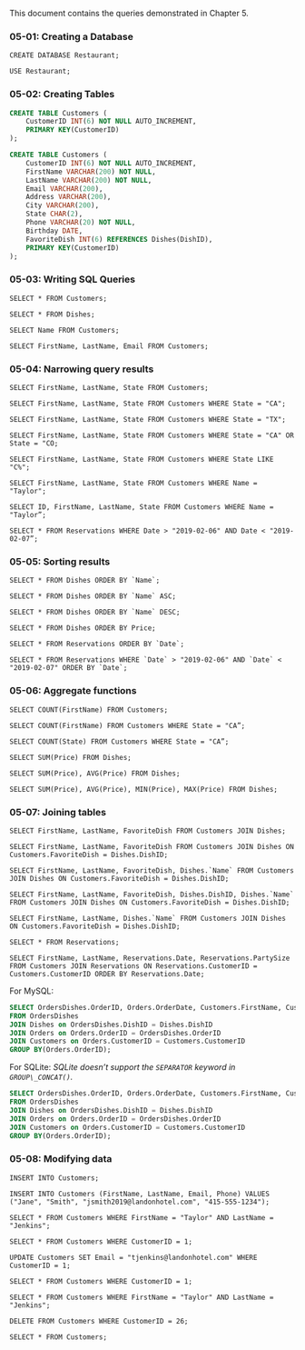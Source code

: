 This document contains the queries demonstrated in Chapter 5.

### 05-01: Creating a Database
`CREATE DATABASE Restaurant;`

`USE Restaurant;`

### 05-02: Creating Tables
```SQL
CREATE TABLE Customers (
    CustomerID INT(6) NOT NULL AUTO_INCREMENT,
    PRIMARY KEY(CustomerID)
);
```

```SQL
CREATE TABLE Customers (
    CustomerID INT(6) NOT NULL AUTO_INCREMENT,
    FirstName VARCHAR(200) NOT NULL,
    LastName VARCHAR(200) NOT NULL,
    Email VARCHAR(200),
    Address VARCHAR(200),
    City VARCHAR(200),
    State CHAR(2),
    Phone VARCHAR(20) NOT NULL,
    Birthday DATE,
    FavoriteDish INT(6) REFERENCES Dishes(DishID),
    PRIMARY KEY(CustomerID)
);
```

### 05-03: Writing SQL Queries
`SELECT * FROM Customers;`

`SELECT * FROM Dishes;`

`SELECT Name FROM Customers;`

`SELECT FirstName, LastName, Email FROM Customers;`

### 05-04: Narrowing query results
`SELECT FirstName, LastName, State FROM Customers;`

`SELECT FirstName, LastName, State FROM Customers WHERE State = "CA";`

`SELECT FirstName, LastName, State FROM Customers WHERE State = "TX";`

`SELECT FirstName, LastName, State FROM Customers WHERE State = "CA" OR State = "CO;`

`SELECT FirstName, LastName, State FROM Customers WHERE State LIKE "C%";`

`SELECT FirstName, LastName, State FROM Customers WHERE Name = "Taylor";`

`SELECT ID, FirstName, LastName, State FROM Customers WHERE Name = "Taylor”;`

`SELECT * FROM Reservations WHERE Date > "2019-02-06" AND Date < "2019-02-07”;`

### 05-05: Sorting results
``SELECT * FROM Dishes ORDER BY `Name`;``

``SELECT * FROM Dishes ORDER BY `Name` ASC;``

``SELECT * FROM Dishes ORDER BY `Name` DESC;``

`SELECT * FROM Dishes ORDER BY Price;`

``SELECT * FROM Reservations ORDER BY `Date`;``

``SELECT * FROM Reservations WHERE `Date` > "2019-02-06" AND `Date` < "2019-02-07" ORDER BY `Date`;``

### 05-06: Aggregate functions
`SELECT COUNT(FirstName) FROM Customers;`

`SELECT COUNT(FirstName) FROM Customers WHERE State = "CA”;`

`SELECT COUNT(State) FROM Customers WHERE State = "CA”;`

`SELECT SUM(Price) FROM Dishes;`

`SELECT SUM(Price), AVG(Price) FROM Dishes;`

`SELECT SUM(Price), AVG(Price), MIN(Price), MAX(Price) FROM Dishes;`

### 05-07: Joining tables
`SELECT FirstName, LastName, FavoriteDish FROM Customers JOIN Dishes;`

`SELECT FirstName, LastName, FavoriteDish FROM Customers JOIN Dishes ON Customers.FavoriteDish = Dishes.DishID;`

``SELECT FirstName, LastName, FavoriteDish, Dishes.`Name` FROM Customers JOIN Dishes ON Customers.FavoriteDish = Dishes.DishID;``

``SELECT FirstName, LastName, FavoriteDish, Dishes.DishID, Dishes.`Name` FROM Customers JOIN Dishes ON Customers.FavoriteDish = Dishes.DishID;``

``SELECT FirstName, LastName, Dishes.`Name` FROM Customers JOIN Dishes ON Customers.FavoriteDish = Dishes.DishID;``

`SELECT * FROM Reservations;`

`SELECT FirstName, LastName, Reservations.Date, Reservations.PartySize FROM Customers JOIN Reservations ON Reservations.CustomerID = Customers.CustomerID ORDER BY Reservations.Date;`

For MySQL:
```SQL
SELECT OrdersDishes.OrderID, Orders.OrderDate, Customers.FirstName, Customers.LastName, Customers.Phone, GROUP_CONCAT(Dishes.`Name` SEPARATOR ', ') AS Items, COUNT(OrdersDishes.DishID) AS Qty, SUM(Dishes.Price) AS Total
FROM OrdersDishes
JOIN Dishes on OrdersDishes.DishID = Dishes.DishID
JOIN Orders on Orders.OrderID = OrdersDishes.OrderID
JOIN Customers on Orders.CustomerID = Customers.CustomerID
GROUP BY(Orders.OrderID);
```

For SQLite:
_SQLite doesn’t support the `SEPARATOR` keyword in `GROUP\_CONCAT()`._
```SQL
SELECT OrdersDishes.OrderID, Orders.OrderDate, Customers.FirstName, Customers.LastName, Customers.Phone, GROUP_CONCAT(Dishes.`Name`, ', ') AS Items, COUNT(OrdersDishes.DishID) AS Qty, SUM(Dishes.Price) AS Total
FROM OrdersDishes
JOIN Dishes on OrdersDishes.DishID = Dishes.DishID
JOIN Orders on Orders.OrderID = OrdersDishes.OrderID
JOIN Customers on Orders.CustomerID = Customers.CustomerID
GROUP BY(Orders.OrderID);
```

### 05-08: Modifying data
`INSERT INTO Customers;`

`INSERT INTO Customers (FirstName, LastName, Email, Phone) VALUES ("Jane", "Smith", "jsmith2019@landonhotel.com", "415-555-1234");`

`SELECT * FROM Customers WHERE FirstName = "Taylor" AND LastName = "Jenkins";`

`SELECT * FROM Customers WHERE CustomerID = 1;`

`UPDATE Customers SET Email = "tjenkins@landonhotel.com" WHERE CustomerID = 1;`

`SELECT * FROM Customers WHERE CustomerID = 1;`

`SELECT * FROM Customers WHERE FirstName = "Taylor" AND LastName = "Jenkins";`

`DELETE FROM Customers WHERE CustomerID = 26;`

`SELECT * FROM Customers;`
